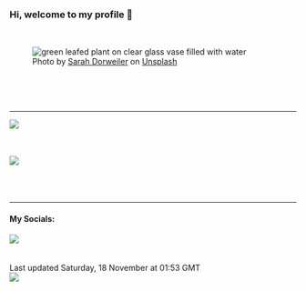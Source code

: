 <h3>Hi, welcome to my profile 👋</h3>

<br />
<figure>
  <img
    src="https://images.unsplash.com/photo-1487700160041-babef9c3cb55?crop=entropy&cs=tinysrgb&fit=max&fm=jpg&ixid=M3wyNzQ3MDB8MHwxfHJhbmRvbXx8fHx8fHx8fDE3MDAyNjkwMDR8&ixlib=rb-4.0.3&q=80&w=1080&auto=format"
    alt="green leafed plant on clear glass vase filled with water" 
  />
  <figcaption>Photo by <a
    href="https://unsplash.com/@sarahdorweiler?utm_source=Profile%20readme&utm_medium=referral">Sarah Dorweiler</a> on <a
    href="https://unsplash.com/?utm_source=Profile%20readme&utm_medium=referral">Unsplash</a></figcaption>
</figure>




  <br /><br /><br />

<hr />
<img
  src="https://github-readme-stats.vercel.app/api?username=shanelucy&show_icons=true&theme=calm"
/>
<br /><br /><br />

<img 
  src="https://github-readme-stats.vercel.app/api/top-langs/?username=shanelucy&theme=calm"
/>
<br /><br /><br /><br />
<hr />
<h4>My Socials:</h4>
<a href="https://uk.linkedin.com/in/shane-lucy-4735b616a">
  <img
    src="https://img.shields.io/badge/linkedin%20-%230077B5.svg?&style=for-the-badge&logo=linkedin&logoColor=white"
  />
</a>
<br /><br /><br />
Last updated Saturday, 18 November at 01:53 GMT
<br />
<img
  src="https://github.com/ShaneLucy/ShaneLucy/workflows/README%20build/badge.svg"
/>
